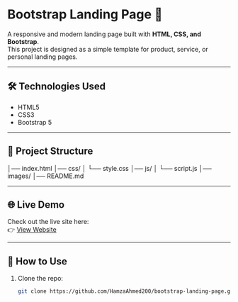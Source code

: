 # Bootstrap Landing Page 🚀

A responsive and modern landing page built with **HTML, CSS, and Bootstrap**.  
This project is designed as a simple template for product, service, or personal landing pages.

---

## 🛠️ Technologies Used
- HTML5
- CSS3
- Bootstrap 5

---

## 📂 Project Structure
  │── index.html
  │── css/
  │ └── style.css
  │── js/
  │ └── script.js
  │── images/
  │── README.md

---

## 🌐 Live Demo
Check out the live site here:  
👉 [View Website](https://hamzaahmed200.github.io/bootstrap-landing-page/)

---

## 🚀 How to Use
1. Clone the repo:
   ```bash
   git clone https://github.com/HamzaAhmed200/bootstrap-landing-page.git
